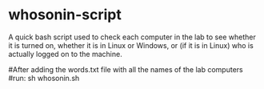 # whosonin-script
A quick bash script used to check each computer in the lab to see whether it is turned on, whether it is in Linux or Windows, or (if it is in Linux) who is actually logged on to the machine.

#After adding the words.txt file with all the names of the lab computers
#run:
sh whosonin.sh
